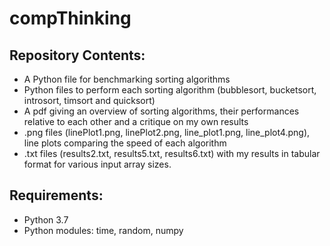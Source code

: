 # compThinking

## Repository Contents: 
- A Python file for benchmarking sorting algorithms
- Python files to perform each sorting algorithm (bubblesort, bucketsort, introsort, timsort and quicksort)
- A pdf giving an overview of sorting algorithms, their performances relative to each other and a critique on my own results
- .png files (linePlot1.png, linePlot2.png, line_plot1.png, line_plot4.png), line plots comparing the speed of each algorithm
- .txt files (results2.txt, results5.txt, results6.txt) with my results in tabular format for various input array sizes.

## Requirements:
- Python 3.7 
- Python modules: time, random, numpy
